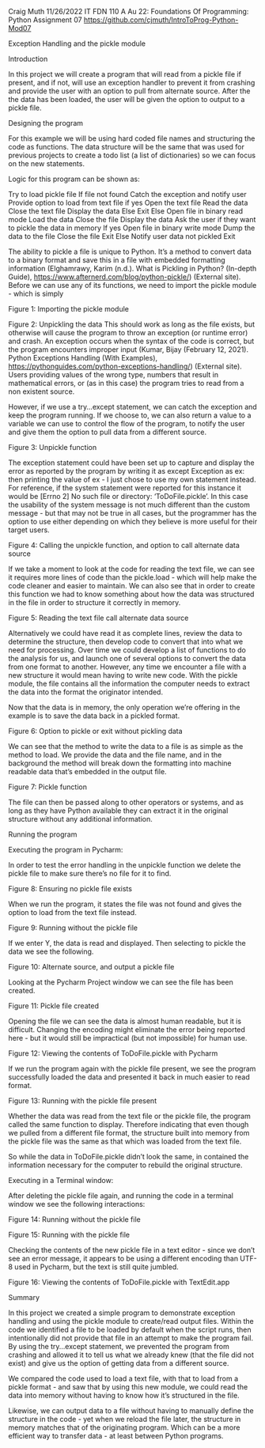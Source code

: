 Craig Muth
11/26/2022
IT FDN 110 A Au 22: Foundations Of Programming: Python
Assignment 07
https://github.com/cjmuth/IntroToProg-Python-Mod07

Exception Handling and the pickle module

Introduction

In this project we will create a program that will read from a pickle file if present, and if not, will use an exception handler to prevent it from crashing and provide the user with an option to pull from alternate source.  After the the data has been loaded, the user will be given the option to output to a pickle file.

Designing the program 

For this example we will be using hard coded file names and structuring the code as functions.  The data structure will be the same that was used for previous projects to create a todo list (a list of dictionaries) so we can focus on the new statements.  

Logic for this program can be shown as:

Try to load pickle file
If file not found
Catch the exception and notify user
Provide option to load from text file
if yes
Open the text file
Read the data
Close the text file
Display the data
Else
Exit
Else
Open file in binary read mode
Load the data
Close the file
Display the data
Ask the user if they want to pickle the data in memory
If yes
Open file in binary write mode
Dump the data to the file
Close the file
Exit
Else
Notify user data not pickled
Exit

The ability to pickle a file is unique to Python.  It’s a method to convert data to a binary format and save this in a file with embedded formatting information (Elghamrawy, Karim (n.d.). What is Pickling in Python? (In-depth Guide), https://www.afternerd.com/blog/python-pickle/) (External site).  
Before we can use any of its functions, we need to import the pickle module - which is simply 


Figure 1: Importing the pickle module


Figure 2: Unpickling the data
This should work as long as the file exists, but otherwise will cause the program to throw an exception (or runtime error) and  crash.  An exception occurs when the syntax of the code is correct, but the program encounters improper input (Kumar, Bijay (February 12, 2021). Python Exceptions Handling (With Examples), https://pythonguides.com/python-exceptions-handling/) (External site).  Users providing values of the wrong type, numbers that result in mathematical errors, or (as in this case) the program tries to read from a non existent source.

However, if we use a try…except statement, we can catch the exception and keep the program running.  If we choose to, we can also return a value to a variable we can use to control the flow of the program, to notify the user and give them the option to pull data from a different source.


Figure 3: Unpickle function

The exception statement could have been set up to capture and display the error as reported by the program by writing it as except Exception as ex: then printing the value of ex - I just chose to use my own statement instead.  For reference, if the system statement were reported for this instance it would be [Errno 2] No such file or directory: ‘ToDoFile.pickle’.  In this case the usability of the system message is not much different than the custom message - but that may not be true in all cases, but the programmer has the option to use either depending on which they believe is more useful for their target users.


Figure 4: Calling the unpickle function, and option to call alternate data source

If we take a moment to look at the code for reading the text file, we can see it requires more lines of code than the pickle.load - which will help make the code cleaner and easier to maintain.  We can also see that in order to create this function we had to know something about how the data was structured in the file in order to structure it correctly in memory. 


Figure 5: Reading the text file call alternate data source

Alternatively we could have read it as complete lines, review the data to determine the structure, then develop code to convert that into what we need for processing.  Over time we could develop a list of functions to do the analysis for us, and launch one of several options to convert the data from one format to another.  However, any time we encounter a file with a new structure it would mean having to write new code.  With the pickle module, the file contains all the information the computer needs to extract the data into the format the originator intended.

Now that the data is in memory, the only operation we’re offering in the example is to save the data back in a pickled format.


Figure 6: Option to pickle or exit without pickling data

We can see that the method to write the data to a file is as simple as the method to load.  We provide the data and the file name, and in the background the method will break down the formatting into machine readable data that’s embedded in the output file. 


Figure 7: Pickle function

The file can then be passed along to other operators or systems, and as long as they have Python available they can extract it in the original structure without any additional information.

Running the program

Executing the program in Pycharm:

In order to test the error handling in the unpickle function we delete the pickle file to make sure there’s no file for it to find.
 
 
Figure 8: Ensuring no pickle file exists

When we run the program, it states the file was not found and gives the option to load from the text file instead.
 
 
Figure 9: Running without the pickle file

If we enter Y, the data is read and displayed.  Then selecting to pickle the data we see the following.


Figure 10: Alternate source, and output a pickle file

Looking at the Pycharm Project window we can see the file has been created.


Figure 11: Pickle file created 

Opening the file we can see the data is almost human readable, but it is difficult.  Changing the encoding might eliminate the error being reported here - but it would still be impractical (but not impossible) for human use.
 

Figure 12:  Viewing the contents of ToDoFile.pickle with Pycharm

If we run the program again with the pickle file present, we see the program successfully loaded the data and presented it back in much easier to read format. 


Figure 13: Running with the pickle file present

Whether the data was read from the text file or the pickle file, the program called the same function to display.  Therefore indicating that even though we pulled from a different file format, the structure built into memory from the pickle file was the same as that which was loaded from the text file.

So while the data in ToDoFile.pickle didn’t look the same, in contained the information necessary for the computer to rebuild the original structure.

Executing in a Terminal window:

After deleting the pickle file again, and running the code in a terminal window we see the following interactions:


Figure 14: Running without the pickle file


Figure 15: Running with the pickle file

Checking the contents of the new pickle file in a text editor - since we don’t see an error message, it appears to be using a different encoding than UTF-8 used in Pycharm, but the text is still quite jumbled.


Figure 16: Viewing the contents of ToDoFile.pickle with TextEdit.app

Summary

In this project we created a simple program to demonstrate exception handling and using the pickle module to create/read output files.  Within the code we identified a file to be loaded by default when the script runs, then intentionally did not provide that file in an attempt to make the program fail.  By using the try…except statement, we prevented the program from crashing and allowed it to tell us what we already knew (that the file did not exist) and give us the option of getting data from a different source.

We compared the code used to load a text file, with that to load from a pickle format - and saw that by using this new module, we could read the data into memory without having to know how it’s structured in the file.  

Likewise, we can output data to a file without having to manually define the structure in the code - yet when we reload the file later, the structure in memory matches that of the originating program.  Which can be a more efficient way to transfer data - at least between Python programs.
